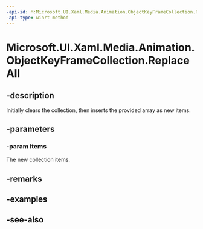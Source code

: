 ```yaml
---
-api-id: M:Microsoft.UI.Xaml.Media.Animation.ObjectKeyFrameCollection.ReplaceAll(Microsoft.UI.Xaml.Media.Animation.ObjectKeyFrame[])
-api-type: winrt method
---
```


<!-- Method syntax
public void ReplaceAll(Windows.UI.Xaml.Media.Animation.ObjectKeyFrame[] items)
-->

# Microsoft.UI.Xaml.Media.Animation.ObjectKeyFrameCollection.ReplaceAll

## -description
Initially clears the collection, then inserts the provided array as new items.

## -parameters
### -param items
The new collection items.

## -remarks

## -examples

## -see-also
